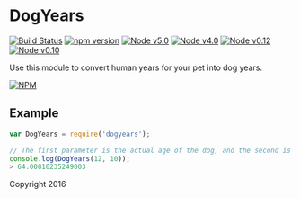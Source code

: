# DogYears

[![Build Status](https://travis-ci.org/davidfekke/dogyears.svg?branch=master)](https://travis-ci.org/davidfekke/dogyears)
[![npm version](https://badge.fury.io/js/dogyears.svg)](https://badge.fury.io/js/dogyears)
[![Node v5.0](http://img.shields.io/badge/node-v5.0-brightgreen.svg)](https://nodejs.org)
[![Node v4.0](http://img.shields.io/badge/node-v4.0-green.svg)](https://nodejs.org)
[![Node v0.12](http://img.shields.io/badge/node-v0.12-yellowgreen.svg)](https://nodejs.org)
[![Node v0.10](http://img.shields.io/badge/node-v0.10-yellow.svg)](https://nodejs.org)

Use this module to convert human years for your pet into dog years.

[![NPM](https://nodei.co/npm/dogyears.png)](https://nodei.co/npm/dogyears/)


## Example

```javascript
var DogYears = require('dogyears');

// The first parameter is the actual age of the dog, and the second is the weight of the dog.
console.log(DogYears(12, 10));
> 64.00810235249003
```

Copyright 2016